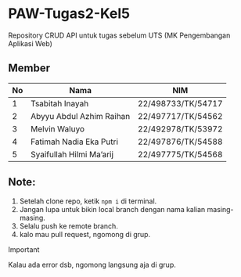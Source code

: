 # PAW-Tugas2-Kel5
Repository CRUD API untuk tugas sebelum UTS (MK Pengembangan Aplikasi Web)


## Member

| No  | Nama                        | NIM          |
|-----|-----------------------------|---------------------|
| 1   | Tsabitah Inayah              | 22/498733/TK/54717  |
| 2   | Abyyu Abdul Azhim Raihan     | 22/497717/TK/54562  |
| 3   | Melvin Waluyo                | 22/492978/TK/53972  |
| 4   | Fatimah Nadia Eka Putri      | 22/497876/TK/54588  |
| 5   | Syaifullah Hilmi Ma’arij     | 22/497775/TK/54568  |


## Note:
1. Setelah clone repo, ketik `npm i` di terminal.
2. Jangan lupa untuk bikin local branch dengan nama kalian masing-masing.
3. Selalu push ke remote branch.
4. kalo mau pull request, ngomong di grup.

> [!IMPORTANT]
> Kalau ada error dsb, ngomong langsung aja di grup.

